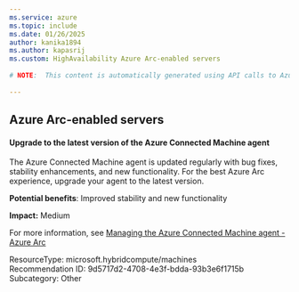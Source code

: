 ```yaml
---
ms.service: azure
ms.topic: include
ms.date: 01/26/2025
author: kanika1894
ms.author: kapasrij
ms.custom: HighAvailability Azure Arc-enabled servers
  
# NOTE:  This content is automatically generated using API calls to Azure. Any edits made on these files will be overwritten in the next run of the script. 
  
---
```

  
## Azure Arc-enabled servers  
  
<!--9d5717d2-4708-4e3f-bdda-93b3e6f1715b_begin-->

#### Upgrade to the latest version of the Azure Connected Machine agent  
  
The Azure Connected Machine agent is updated regularly with bug fixes, stability enhancements, and new functionality. For the best Azure Arc experience, upgrade your agent to the latest version.  
  
**Potential benefits**: Improved stability and new functionality  

**Impact:** Medium
  
For more information, see [Managing the Azure Connected Machine agent - Azure Arc ](/azure/azure-arc/servers/manage-agent)  

ResourceType: microsoft.hybridcompute/machines  
Recommendation ID: 9d5717d2-4708-4e3f-bdda-93b3e6f1715b  
Subcategory: Other

<!--9d5717d2-4708-4e3f-bdda-93b3e6f1715b_end-->

<!--articleBody-->
